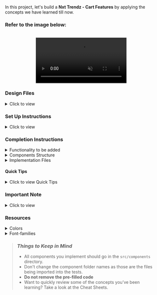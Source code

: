 In this project, let's build a **Nxt Trendz - Cart Features** by applying the concepts we have learned till now.

### Refer to the image below:

<br/>

<div style="text-align: center;">
  <video style="max-width:70%;box-shadow:0 2.8px 2.2px rgba(0, 0, 0, 0.12);outline:none;" loop="true" autoplay="autoplay" controls="controls" muted>
    <source src="https://assets.ccbp.in/frontend/content/react-js/nxt-trendz-cart-features-output.mp4" type="video/mp4">
  </video>
</div>

### Design Files

<details>
<summary>Click to view</summary>

- [Extra Small (Size < 576px) and Small (Size >= 576px)](https://assets.ccbp.in/frontend/content/react-js/nxt-trendz-cart-features-sm-output.png)
- [Medium (Size >= 768px), Large (Size >= 992px) and Extra Large (Size >= 1200px)](https://assets.ccbp.in/frontend/content/react-js/nxt-trendz-cart-features-lg-output.png)

</details>

### Set Up Instructions

<details>
<summary>Click to view</summary>

- Download dependencies by running `npm install`
- Start up the app using `npm start`
</details>

### Completion Instructions

<details>
<summary>Functionality to be added</summary>
<br/>

The app must have the following functionalities

- When an _unauthenticated user_ tries to access the **Cart** route, the page should be navigated to Login Route

- Following are the features need to implemented

- Feature 1

  - When an authenticated user tries to add the same product multiple times
    - The quantity of the product should be updated accordingly, and the count of the cart items in the header should be remained same

- Feature 2

  - The total amount and number of items in the cart should be displayed in the Cart Route

- Feature 3

  - In each cart item in the cart
    - The quantity of the product should be incremented by one when the plus icon is clicked
    - The quantity of the product should be decremented by one when the minus icon is clicked
    - When the quantity of the product is one and the minus icon is clicked, then the respective product should be removed from the cart
    - Based on the quantity of the product, the product price and the Cart Summary, i.e the total cost should be updated accordingly

- Feature 4

  - When an _authenticated user_ clicked on the remove button, Cart Item should be removed from the CartList

- Feature 5

  - When an _authenticated user_ clicked on the **Remove all** button, all the Cart Items should be removed from the cart and [EmptyCartView](https://assets.ccbp.in/frontend/content/react-js/nxt-trendz-cart-features-empty-cart-view.png) should be displayed

- The following are the keys used in the context object
  - `cartList` - this variable stores the cart items
  - `removeAllCartItems` - this function is used to remove all the cart items in the cart List
  - `addCartItem` - this function adds the cart item to the cart list
  - `removeCartItem` - this function removes the cart item from the cart list
  - `incrementCartItemQuantity` - this function increases the quantity of the product in the cart list
  - `decrementCartItemQuantity` - this function decreases the quantity of the product in the cart list

</details>

<details>
<summary>Components Structure</summary>

<br/>
<div style="text-align: center;">
    <img src="https://assets.ccbp.in/frontend/content/react-js/nxt-trendz-cart-features-component-structure-breakdown.png" alt="component structure breakdown" style="max-width:100%;box-shadow:0 2.8px 2.2px rgba(0, 0, 0, 0.12)">
</div>
<br/>

</details>

<details>
<summary>Implementation Files</summary>
<br/>

Use these files to complete the implementation:

- `src/App.js`
- `src/components/Cart/index.js`
- `src/components/Cart/index.css`
- `src/components/CartItem/index.js`
- `src/components/CartItem/index.css`
- `src/components/CartSummary/index.js`
- `src/components/CartSummary/index.css`
</details>

#### Quick Tips

<details>
<summary>Click to view Quick Tips</summary>

- The `line-height` CSS property sets the height of a line box. It's commonly used to set the distance between lines of text.

  ```
  line-height: 1.5;
  ```

    <br/>
    <img src="https://assets.ccbp.in/frontend/react-js/line-height-img.png" alt="cursor pointer" style="width:90%; max-width: 600px;"/>

</details>

### Important Note

<details>
<summary>Click to view</summary>

<br/>

**The following steps are to be followed for the tests to pass**

- `BsPlusSquare`, `BsDashSquare` icons from `react-icons` should be used for **plus** and **minus** buttons in cart item.
- The Cart Item should consist of two HTML button elements with `testid` attribute values as **plus** and **minus** respectively.
- `AiFillCloseCircle` icon from react-icons should be used for **remove** button in cartItem.
- The Cart Item should consist of an HTML button element with `testid` attribute values as **remove**.
- The product image in Cart Item Route should have the alt text as **{title}** of the product.

- Prime User credentials

  ```
   username: rahul
   password: rahul@2021
  ```

- Non-Prime User credentials

  ```
   username: raja
   password: raja@2021
  ```

- find()

  - The `find()` method returns the first item's value that satisfies the provided testing function. If no item is found, it returns `undefined`.

  **Syntax**: `arr.find(Testing Function)`

</details>

### Resources

<details>
<summary>Colors</summary>

<br/>

<div style="background-color: #0b69ff; width: 150px; padding: 10px; color: white">Hex: #0b69ff</div>
<div style="background-color: #171f46; width: 150px; padding: 10px; color: white">Hex: #171f46</div>
<div style="background-color: #616e7c; width: 150px; padding: 10px; color: white">Hex: #616e7c</div>
<div style="background-color: #ffffff; width: 150px; padding: 10px; color: black">Hex: #ffffff</div>

</details>

<details>
<summary>Font-families</summary>

- Roboto

</details>

> ### _Things to Keep in Mind_
>
> - All components you implement should go in the `src/components` directory.
> - Don't change the component folder names as those are the files being imported into the tests.
> - **Do not remove the pre-filled code**
> - Want to quickly review some of the concepts you’ve been learning? Take a look at the Cheat Sheets.
